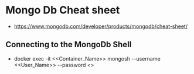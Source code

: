 # Mongo Db Cheat sheet

- https://www.mongodb.com/developer/products/mongodb/cheat-sheet/

## Connecting to the MongoDb Shell

- docker exec -it <<Container_Name>> mongosh --username <<User_Name>> --password <<Password>>
